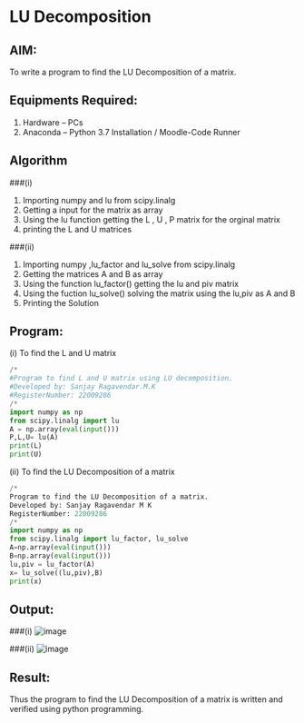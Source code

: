 # LU Decomposition 

## AIM:
To write a program to find the LU Decomposition of a matrix.

## Equipments Required:
1. Hardware – PCs
2. Anaconda – Python 3.7 Installation / Moodle-Code Runner

## Algorithm
###(i)
1. Importing numpy and lu from scipy.linalg
2. Getting a input for the matrix as array
3. Using the lu function getting the L , U , P matrix for the orginal matrix
4. printing the L and U matrices

###(ii)
1. Importing numpy ,lu_factor and lu_solve from scipy.linalg
2. Getting the matrices A and B as array
3. Using the function lu_factor() getting the lu and piv matrix
4. Using the fuction lu_solve() solving the matrix using the lu,piv as A and B 
5. Printing the Solution
## Program:
(i) To find the L and U matrix
```py
/*
#Program to find L and U matrix using LU decomposition.
#Developed by: Sanjay Ragavendar.M.K
#RegisterNumber: 22009286 
/*
import numpy as np
from scipy.linalg import lu
A = np.array(eval(input()))
P,L,U= lu(A)
print(L)
print(U)
```
(ii) To find the LU Decomposition of a matrix
```py
/*
Program to find the LU Decomposition of a matrix.
Developed by: Sanjay Ragavendar M K
RegisterNumber: 22009286
/*
import numpy as np
from scipy.linalg import lu_factor, lu_solve
A=np.array(eval(input()))
B=np.array(eval(input()))
lu,piv = lu_factor(A)
x= lu_solve((lu,piv),B)
print(x)
```

## Output:
###(i)
![image](https://user-images.githubusercontent.com/91368803/214780072-0a80d11b-1708-456f-9409-207f8c41e811.png)

###(ii)
![image](https://user-images.githubusercontent.com/91368803/214779945-b32b2afe-8f23-4411-ab1a-677d96fc3b78.png)



## Result:
Thus the program to find the LU Decomposition of a matrix is written and verified using python programming.

